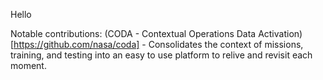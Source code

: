 Hello

Notable contributions:
(CODA - Contextual Operations Data Activation)[https://github.com/nasa/coda] - Consolidates the context of missions, training, and testing into an easy to use platform to relive and revisit each moment.

<!---
oabaig/oabaig is a ✨ special ✨ repository because its `README.md` (this file) appears on your GitHub profile.
You can click the Preview link to take a look at your changes.
--->

